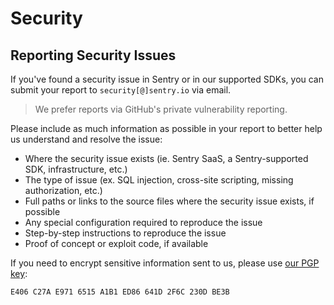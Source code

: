 # Security

## Reporting Security Issues

If you've found a security issue in Sentry or in our supported SDKs, you can submit your report to `security[@]sentry.io` via email.

> We prefer reports via GitHub's private vulnerability reporting.

Please include as much information as possible in your report to better help us understand and resolve the issue:

- Where the security issue exists (ie. Sentry SaaS, a Sentry-supported SDK, infrastructure, etc.)
- The type of issue (ex. SQL injection, cross-site scripting, missing authorization, etc.)
- Full paths or links to the source files where the security issue exists, if possible
- Any special configuration required to reproduce the issue
- Step-by-step instructions to reproduce the issue
- Proof of concept or exploit code, if available

If you need to encrypt sensitive information sent to us, please use [our PGP key](https://pgp.mit.edu/pks/lookup?op=vindex&search=0x641D2F6C230DBE3B):

```
E406 C27A E971 6515 A1B1 ED86 641D 2F6C 230D BE3B
```
